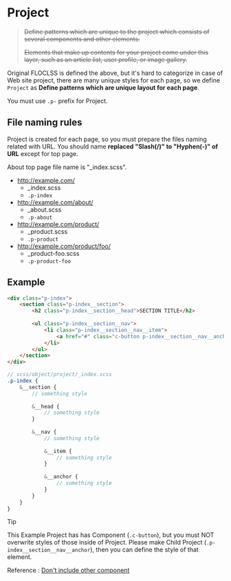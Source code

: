 # Project

> ~~Define patterns which are unique to the project which consists of several components and other elements.~~
> 
> ~~Elements that make up contents for your project come under this layer, such as an article list, user profile, or image gallery.~~

Original FLOCLSS is defined the above, but it's hard to categorize in case of Web site project, there are many unique styles for each page, so we define `Project` as **Define patterns which are unique layout for each page**.

You must use `.p-` prefix for Project.

## File naming rules

Project is created for each page, so you must prepare the files naming related with URL. You should name **replaced "Slash(/)" to "Hyphen(-)" of URL** except for top page.

About top page file name is "_index.scss".

* http://example.com/
  * _index.scss
  * `.p-index`
* http://example.com/about/
  * _about.scss
  * `.p-about`
* http://example.com/product/
  * _product.scss
  * `.p-product`
* http://example.com/product/foo/
  * _product-foo.scss
  * `.p-product-foo`
  
## Example

```html
<div class="p-index">
    <section class="p-index__section">
        <h2 class="p-index__section__head">SECTION TITLE</h2>
        
        <ul class="p-index__section__nav">
            <li class="p-index__section__nav__item">
                <a href="#" class="c-button p-index__section__nav__anchor">BUTTON</a>
            </li>
        </ul>
    </section>
</div>
```

```scss
// scss/object/project/_index.scss
.p-index {
    &__section {
        // something style
        
        &__head {
            // something style
        }
        
        &__nav {
            // something style
            
            &__item {
                // something style
            }
            
            &__anchor {
                // something style
            }
        }
    }
}
```

> [!TIP]
> This Example Project has has Component (`.c-button`), but you must NOT overwrite styles of those inside of Project. Please make Child Project (`.p-index__section__nav__anchor`), then you can define the style of that element.
> 
> Reference : [Don't include other component](/en/methodologies/important/child.md)